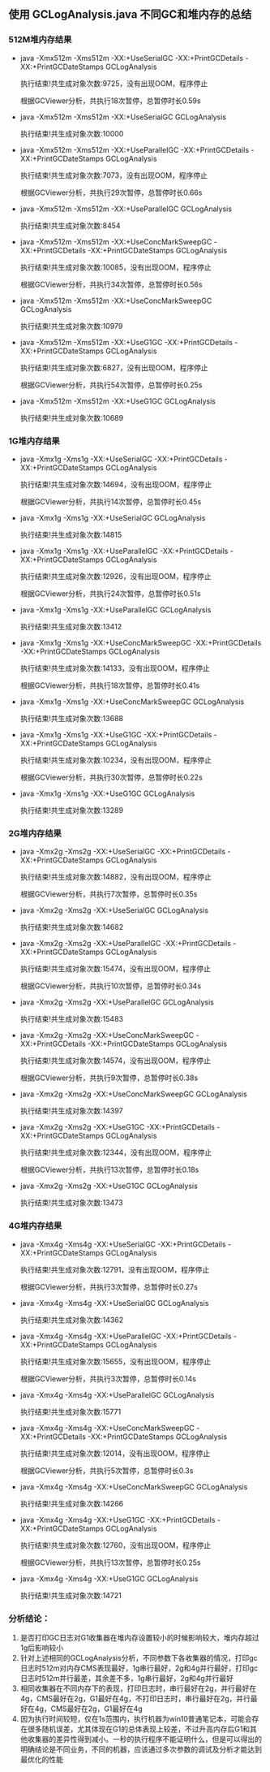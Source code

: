 ## 使用 GCLogAnalysis.java 不同GC和堆内存的总结 ##

### 512M堆内存结果 ###
- java -Xmx512m -Xms512m -XX:+UseSerialGC -XX:+PrintGCDetails -XX:+PrintGCDateStamps GCLogAnalysis

	执行结束!共生成对象次数:9725，没有出现OOM，程序停止

	根据GCViewer分析，共执行18次暂停，总暂停时长0.59s

- java -Xmx512m -Xms512m -XX:+UseSerialGC GCLogAnalysis

	执行结束!共生成对象次数:10000

- java -Xmx512m -Xms512m -XX:+UseParallelGC -XX:+PrintGCDetails -XX:+PrintGCDateStamps GCLogAnalysis

	执行结束!共生成对象次数:7073，没有出现OOM，程序停止

	根据GCViewer分析，共执行29次暂停，总暂停时长0.66s

- java -Xmx512m -Xms512m -XX:+UseParallelGC GCLogAnalysis

	执行结束!共生成对象次数:8454

- java -Xmx512m -Xms512m -XX:+UseConcMarkSweepGC -XX:+PrintGCDetails -XX:+PrintGCDateStamps GCLogAnalysis

	执行结束!共生成对象次数:10085，没有出现OOM，程序停止

	根据GCViewer分析，共执行34次暂停，总暂停时长0.56s

- java -Xmx512m -Xms512m -XX:+UseConcMarkSweepGC GCLogAnalysis

	执行结束!共生成对象次数:10979

- java -Xmx512m -Xms512m -XX:+UseG1GC -XX:+PrintGCDetails -XX:+PrintGCDateStamps GCLogAnalysis

	执行结束!共生成对象次数:6827，没有出现OOM，程序停止

	根据GCViewer分析，共执行54次暂停，总暂停时长0.25s

- java -Xmx512m -Xms512m -XX:+UseG1GC GCLogAnalysis

	执行结束!共生成对象次数:10689

### 1G堆内存结果 ###

- java -Xmx1g -Xms1g -XX:+UseSerialGC -XX:+PrintGCDetails -XX:+PrintGCDateStamps GCLogAnalysis

	执行结束!共生成对象次数:14694，没有出现OOM，程序停止

	根据GCViewer分析，共执行14次暂停，总暂停时长0.45s

- java -Xmx1g -Xms1g -XX:+UseSerialGC GCLogAnalysis

	执行结束!共生成对象次数:14815

- java -Xmx1g -Xms1g -XX:+UseParallelGC -XX:+PrintGCDetails -XX:+PrintGCDateStamps GCLogAnalysis

	执行结束!共生成对象次数:12926，没有出现OOM，程序停止

	根据GCViewer分析，共执行24次暂停，总暂停时长0.51s

- java -Xmx1g -Xms1g -XX:+UseParallelGC GCLogAnalysis

	执行结束!共生成对象次数:13412 

- java -Xmx1g -Xms1g -XX:+UseConcMarkSweepGC -XX:+PrintGCDetails -XX:+PrintGCDateStamps GCLogAnalysis

	执行结束!共生成对象次数:14133，没有出现OOM，程序停止

	根据GCViewer分析，共执行18次暂停，总暂停时长0.41s

- java -Xmx1g -Xms1g -XX:+UseConcMarkSweepGC GCLogAnalysis

	执行结束!共生成对象次数:13688

- java -Xmx1g -Xms1g -XX:+UseG1GC -XX:+PrintGCDetails -XX:+PrintGCDateStamps GCLogAnalysis

	执行结束!共生成对象次数:10234，没有出现OOM，程序停止

	根据GCViewer分析，共执行30次暂停，总暂停时长0.22s

- java -Xmx1g -Xms1g -XX:+UseG1GC GCLogAnalysis

	执行结束!共生成对象次数:13289

### 2G堆内存结果 ###

- java -Xmx2g -Xms2g -XX:+UseSerialGC -XX:+PrintGCDetails -XX:+PrintGCDateStamps GCLogAnalysis

	执行结束!共生成对象次数:14882，没有出现OOM，程序停止

	根据GCViewer分析，共执行7次暂停，总暂停时长0.35s

- java -Xmx2g -Xms2g -XX:+UseSerialGC GCLogAnalysis

	执行结束!共生成对象次数:14682

- java -Xmx2g -Xms2g -XX:+UseParallelGC -XX:+PrintGCDetails -XX:+PrintGCDateStamps GCLogAnalysis

	执行结束!共生成对象次数:15474，没有出现OOM，程序停止

	根据GCViewer分析，共执行10次暂停，总暂停时长0.34s

- java -Xmx2g -Xms2g -XX:+UseParallelGC GCLogAnalysis

	执行结束!共生成对象次数:15483

- java -Xmx2g -Xms2g -XX:+UseConcMarkSweepGC -XX:+PrintGCDetails -XX:+PrintGCDateStamps GCLogAnalysis

	执行结束!共生成对象次数:14574，没有出现OOM，程序停止

	根据GCViewer分析，共执行9次暂停，总暂停时长0.38s

- java -Xmx2g -Xms2g -XX:+UseConcMarkSweepGC GCLogAnalysis

	执行结束!共生成对象次数:14397

- java -Xmx2g -Xms2g -XX:+UseG1GC -XX:+PrintGCDetails -XX:+PrintGCDateStamps GCLogAnalysis

	执行结束!共生成对象次数:12344，没有出现OOM，程序停止

	根据GCViewer分析，共执行13次暂停，总暂停时长0.18s

- java -Xmx2g -Xms2g -XX:+UseG1GC GCLogAnalysis

	执行结束!共生成对象次数:13473
	
### 4G堆内存结果 ###

- java -Xmx4g -Xms4g -XX:+UseSerialGC -XX:+PrintGCDetails -XX:+PrintGCDateStamps GCLogAnalysis

	执行结束!共生成对象次数:12791，没有出现OOM，程序停止

	根据GCViewer分析，共执行3次暂停，总暂停时长0.27s

- java -Xmx4g -Xms4g -XX:+UseSerialGC GCLogAnalysis

	执行结束!共生成对象次数:14362

- java -Xmx4g -Xms4g -XX:+UseParallelGC -XX:+PrintGCDetails -XX:+PrintGCDateStamps GCLogAnalysis

	执行结束!共生成对象次数:15655，没有出现OOM，程序停止

	根据GCViewer分析，共执行3次暂停，总暂停时长0.14s

- java -Xmx4g -Xms4g -XX:+UseParallelGC GCLogAnalysis

	执行结束!共生成对象次数:15771

- java -Xmx4g -Xms4g -XX:+UseConcMarkSweepGC -XX:+PrintGCDetails -XX:+PrintGCDateStamps GCLogAnalysis

	执行结束!共生成对象次数:12014，没有出现OOM，程序停止

	根据GCViewer分析，共执行5次暂停，总暂停时长0.3s

- java -Xmx4g -Xms4g -XX:+UseConcMarkSweepGC GCLogAnalysis

	执行结束!共生成对象次数:14266

- java -Xmx4g -Xms4g -XX:+UseG1GC -XX:+PrintGCDetails -XX:+PrintGCDateStamps GCLogAnalysis

	执行结束!共生成对象次数:12760，没有出现OOM，程序停止

	根据GCViewer分析，共执行13次暂停，总暂停时长0.25s

- java -Xmx4g -Xms4g -XX:+UseG1GC GCLogAnalysis

	执行结束!共生成对象次数:14721

### 分析结论： ###
1. 是否打印GC日志对G1收集器在堆内存设置较小的时候影响较大，堆内存超过1g后影响较小
2. 针对上述相同的GCLogAnalysis分析，不同参数下各收集器的情况，打印gc日志时512m对内存CMS表现最好，1g串行最好，2g和4g并行最好，打印gc日志时512m并行最差，其余差不多，1g串行最好，2g和4g并行最好
3. 相同收集器在不同内存下的表现，打印日志时，串行最好在2g，并行最好在4g，CMS最好在2g，G1最好在4g，不打印日志时，串行最好在2g，并行最好在4g，CMS最好在2g，G1最好在4g
4. 因为执行时间较短，仅在1s范围内，执行机器为win10普通笔记本，可能会存在很多随机误差，尤其体现在G1的总体表现上较差，不过升高内存后G1和其他收集器的差异性得到减小。一秒的执行程序不能证明什么，但是可以得出的明确结论是不同业务，不同的机器，应该通过多次参数的调试及分析才能达到最优化的性能
